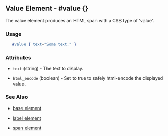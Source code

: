

## Value Element - #value {}

The value element produces an HTML span with a CSS type of 'value'.

### Usage

```erlang
   #value { text="Some text." }

```

### Attributes

   * `text` (string) - The text to display.

   * `html_encode` (boolean) - Set to true to safely html-encode the displayed value.

### See Also

 *  [base element](./element_base.md)

 *  [label element](./label.html)

 *  [span element](./span.html)

 
